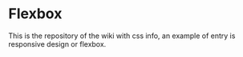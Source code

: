 # Flexbox
 This is the repository of the wiki with css info, an example of entry is responsive design or flexbox.
